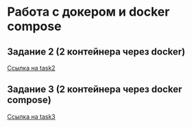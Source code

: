 # Работа с докером и docker compose

## Задание 2 (2 контейнера через docker)

[Ссылка на task2](./task2.md)

## Задание 3 (2 контейнера через docker compose)

[Ссылка на task3](./task3.md)
